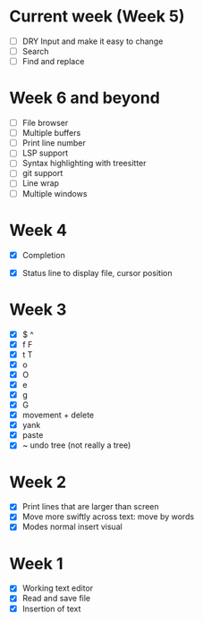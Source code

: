 # Current week (Week 5)
- [ ] DRY Input and make it easy to change
- [ ] Search
- [ ] Find and replace

# Week 6 and beyond
- [ ] File browser
- [ ] Multiple buffers
- [ ] Print line number
- [ ] LSP support
- [ ] Syntax highlighting with treesitter
- [ ] git support
- [ ] Line wrap
- [ ] Multiple windows

# Week 4
- [x] Completion
- [x] Status line to display file, cursor position


# Week 3
- [x] $ ^
- [x] f F
- [x] t T
- [x] o
- [x] O
- [x] e
- [x] g
- [x] G
- [x] movement + delete
- [x] yank
- [x] paste
- [x] ~ undo tree (not really a tree)

# Week 2
- [x] Print lines that are larger than screen
- [x] Move more swiftly across text: move by words
- [x] Modes normal insert visual

# Week 1
- [x] Working text editor
- [x] Read and save file
- [x] Insertion of text

